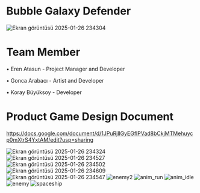 # Bubble Galaxy Defender
![Ekran görüntüsü 2025-01-26 234304](https://github.com/user-attachments/assets/c4003571-a2a6-4fc7-98b8-4a50befc651e)

# Team Member

• Eren Atasun - Project Manager and Developer

• Gonca Arabacı - Artist and Developer

• Koray Büyüksoy - Developer

# Product Game Design Document

https://docs.google.com/document/d/1JPuRjllGyEGflPVad8bCkjMTMehuycp0mXtrS4YxtAM/edit?usp=sharing


![Ekran görüntüsü 2025-01-26 234324](https://github.com/user-attachments/assets/723f548c-4111-431d-9406-9e413cf9f1fc)
![Ekran görüntüsü 2025-01-26 234527](https://github.com/user-attachments/assets/877b7852-13a5-4fb0-9d40-47d1937cf1d0)
![Ekran görüntüsü 2025-01-26 234502](https://github.com/user-attachments/assets/110c9832-f68f-4e62-812d-96354ef3a540)
![Ekran görüntüsü 2025-01-26 234609](https://github.com/user-attachments/assets/031808cb-f54d-4a44-8383-b8dfed77e78f)
![Ekran görüntüsü 2025-01-26 234547](https://github.com/user-attachments/assets/f7f0435b-cdf2-4a78-bcaa-4a7845a785f7)
![enemy2](https://github.com/user-attachments/assets/3b19f343-827a-4f81-a219-d85527988707)
![anim_run](https://github.com/user-attachments/assets/da740a80-fa39-4ac1-b090-fc5830c7b69a)
![anim_idle](https://github.com/user-attachments/assets/3ebe2caf-4739-4537-baac-486b640e8d81)
![enemy](https://github.com/user-attachments/assets/05cd5014-c4c1-46f5-997f-1b219776a78f)
![spaceship](https://github.com/user-attachments/assets/6a4340f6-d6b5-4f7c-9a87-8fe40a174c2b)
